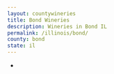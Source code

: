 ```yaml
---
layout: countywineries
title: Bond Wineries
description: Wineries in Bond IL
permalink: /illinois/bond/
county: bond
state: il
---
```

-
